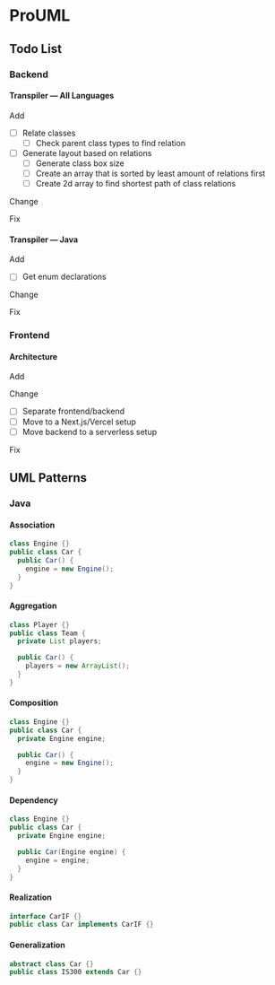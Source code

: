 # ProUML

## Todo List

### Backend

#### Transpiler — All Languages

Add

- [ ] Relate classes
  - [ ] Check parent class types to find relation
- [ ] Generate layout based on relations
  - [ ] Generate class box size
  - [ ] Create an array that is sorted by least amount of relations first
  - [ ] Create 2d array to find shortest path of class relations

Change

Fix

#### Transpiler — Java

Add

- [ ] Get enum declarations

Change

Fix

### Frontend

#### Architecture

Add

Change

- [ ] Separate frontend/backend
- [ ] Move to a Next.js/Vercel setup
- [ ] Move backend to a serverless setup

Fix

## UML Patterns

### Java

#### Association

```java
class Engine {}
public class Car {
  public Car() {
    engine = new Engine();
  }
}
```

#### Aggregation

```java
class Player {}
public class Team {
  private List players;

  public Car() {
    players = new ArrayList();
  }
}
```

#### Composition

```java
class Engine {}
public class Car {
  private Engine engine;

  public Car() {
    engine = new Engine();
  }
}
```

#### Dependency

```java
class Engine {}
public class Car {
  private Engine engine;

  public Car(Engine engine) {
    engine = engine;
  }
}
```

#### Realization

```java
interface CarIF {}
public class Car implements CarIF {}
```

#### Generalization

```java
abstract class Car {}
public class IS300 extends Car {}
```
